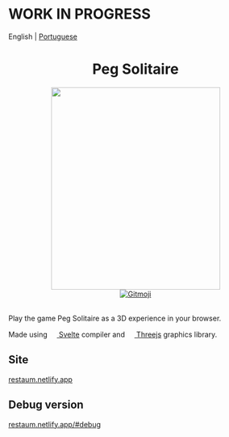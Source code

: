 # WORK IN PROGRESS

English | [Portuguese](README_ptbr.md)
<div align="center">
    <h1>Peg Solitaire</h1>
    <img src=https://user-images.githubusercontent.com/47254941/146245080-0a0843fb-0f3c-4b80-a0ee-10823b698cb8.png
    width=335
    height=400/>
    <br>
    <a href="https://gitmoji.dev">
        <img src="https://img.shields.io/badge/gitmoji-%20😜%20😍-FFDD67.svg?style=flat-square" alt="Gitmoji"/>
    </a>
    <br><br>
</div>

Play the game Peg Solitaire as a 3D experience in your browser.

Made using [<img src="https://user-images.githubusercontent.com/47254941/129569484-19ba0d2c-fa27-4532-9752-dd488d181109.png" width=15 height=15> Svelte](https://svelte.dev/) compiler and [<img src="https://user-images.githubusercontent.com/47254941/130335208-e854193e-b5fe-48e2-8e15-70d0e42a5ee7.png" width=15 height=15> Threejs](https://threejs.org/)
graphics library.


## Site
[restaum.netlify.app](https://restaum.netlify.app)

## Debug version
[restaum.netlify.app/#debug](https://restaum.netlify.app/#debug)